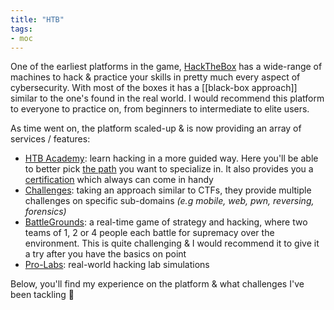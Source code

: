 ```yaml
---
title: "HTB"
tags:
- moc
---
```


One of the earliest platforms in the game, [HackTheBox](https://www.hackthebox.com/) has a wide-range of machines to hack & practice your skills in pretty much every aspect of cybersecurity. With most of the boxes it has a [[black-box approach]] similar to the one's found in the real world. I would recommend this platform to everyone to practice on, from beginners to intermediate to elite users.

As time went on, the platform scaled-up & is now providing an array of services / features:
- [HTB Academy](https://academy.hackthebox.com/): learn hacking in a more guided way. Here you'll be able to better pick [the path](https://academy.hackthebox.com/catalogue/paths) you want to specialize in. It also provides you a [certification](https://academy.hackthebox.com/preview/certifications) which always can come in handy
- [Challenges](https://app.hackthebox.com/challenges): taking an approach similar to CTFs, they provide multiple challenges on specific sub-domains *(e.g mobile, web, pwn, reversing, forensics)*
- [BattleGrounds](https://app.hackthebox.com/battlegrounds): a real-time game of strategy and hacking, where two teams of 1, 2 or 4 people each battle for supremacy over the environment. This is quite challenging & I would recommend it to give it a try after you have the basics on point
- [Pro-Labs](https://app.hackthebox.com/prolabs): real-world hacking lab simulations

Below, you'll find my experience on the platform & what challenges I've been tackling 🤠

